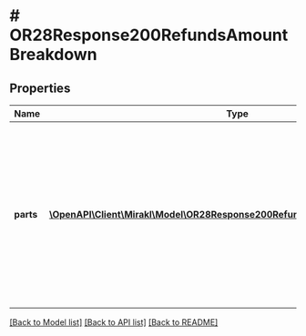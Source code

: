 # # OR28Response200RefundsAmountBreakdown

## Properties

Name | Type | Description | Notes
------------ | ------------- | ------------- | -------------
**parts** | [**\OpenAPI\Client\Mirakl\Model\OR28Response200RefundsAmountBreakdownParts[]**](OR28Response200RefundsAmountBreakdownParts.md) | The parts which constitute the total amount. &lt;br/&gt;Each part can have different invoicing rules. The sum of the amount of each part is equal to the total amount. Multiple parts can be returned in tax mode TAX_INCLUDED. | [optional]

[[Back to Model list]](../../README.md#models) [[Back to API list]](../../README.md#endpoints) [[Back to README]](../../README.md)
